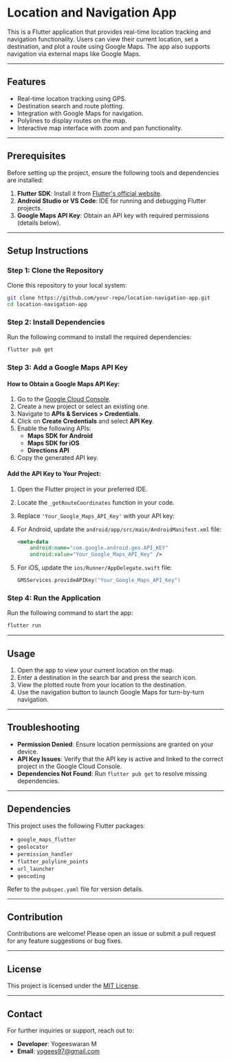 # Location and Navigation App

This is a Flutter application that provides real-time location tracking and navigation functionality. Users can view their current location, set a destination, and plot a route using Google Maps. The app also supports navigation via external maps like Google Maps.

---

## Features

- Real-time location tracking using GPS.
- Destination search and route plotting.
- Integration with Google Maps for navigation.
- Polylines to display routes on the map.
- Interactive map interface with zoom and pan functionality.

---

## Prerequisites

Before setting up the project, ensure the following tools and dependencies are installed:

1. **Flutter SDK**: Install it from [Flutter's official website](https://flutter.dev/docs/get-started/install).
2. **Android Studio or VS Code**: IDE for running and debugging Flutter projects.
3. **Google Maps API Key**: Obtain an API key with required permissions (details below).

---

## Setup Instructions

### Step 1: Clone the Repository
Clone this repository to your local system:
```bash
git clone https://github.com/your-repo/location-navigation-app.git
cd location-navigation-app
```

### Step 2: Install Dependencies
Run the following command to install the required dependencies:
```bash
flutter pub get
```

### Step 3: Add a Google Maps API Key
#### How to Obtain a Google Maps API Key:
1. Go to the [Google Cloud Console](https://console.cloud.google.com/).
2. Create a new project or select an existing one.
3. Navigate to **APIs & Services > Credentials**.
4. Click on **Create Credentials** and select **API Key**.
5. Enable the following APIs:
   - **Maps SDK for Android**
   - **Maps SDK for iOS**
   - **Directions API**
6. Copy the generated API key.

#### Add the API Key to Your Project:
1. Open the Flutter project in your preferred IDE.
2. Locate the `_getRouteCoordinates` function in your code.
3. Replace `'Your_Google_Maps_API_Key'` with your API key:

4. For Android, update the `android/app/src/main/AndroidManifest.xml` file:
   ```xml
   <meta-data
       android:name="com.google.android.geo.API_KEY"
       android:value="Your_Google_Maps_API_Key" />
   ```
5. For iOS, update the `ios/Runner/AppDelegate.swift` file:
   ```swift
   GMSServices.provideAPIKey("Your_Google_Maps_API_Key")
   ```

### Step 4: Run the Application
Run the following command to start the app:
```bash
flutter run
```

---

## Usage

1. Open the app to view your current location on the map.
2. Enter a destination in the search bar and press the search icon.
3. View the plotted route from your location to the destination.
4. Use the navigation button to launch Google Maps for turn-by-turn navigation.

---

## Troubleshooting

- **Permission Denied**: Ensure location permissions are granted on your device.
- **API Key Issues**: Verify that the API key is active and linked to the correct project in the Google Cloud Console.
- **Dependencies Not Found**: Run `flutter pub get` to resolve missing dependencies.

---

## Dependencies

This project uses the following Flutter packages:
- `google_maps_flutter`
- `geolocator`
- `permission_handler`
- `flutter_polyline_points`
- `url_launcher`
- `geocoding`

Refer to the `pubspec.yaml` file for version details.

---

## Contribution

Contributions are welcome! Please open an issue or submit a pull request for any feature suggestions or bug fixes.

---

## License

This project is licensed under the [MIT License](LICENSE).

---

## Contact

For further inquiries or support, reach out to:
- **Developer**: Yogeeswaran M
- **Email**: yogees97@gmail.com
```

